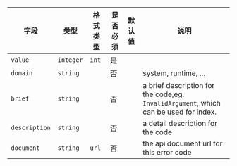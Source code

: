 | 字段 | 类型 | 格式类型 | 是否必须 | 默认值 | 说明 |
|---|---|---|---|---|---|
| `value` | `integer` | `int` | 是 |  |  |
| `domain` | `string` |  | 否 |  | system, runtime, ... |
| `brief` | `string` |  | 否 |  | a brief description for the code,eg. `InvalidArgument`, which can be used for index. |
| `description` | `string` |  | 否 |  | a detail description for the code |
| `document` | `string` | `url` | 否 |  | the api document url for this error code |
